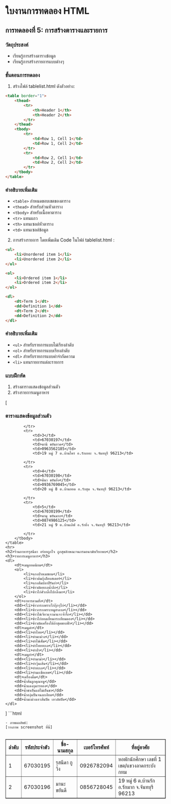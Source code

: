# ใบงานการทดลอง HTML

## การทดลองที่ 5: การสร้างตารางและรายการ
### วัตถุประสงค์
- เรียนรู้การสร้างตารางข้อมูล
- เรียนรู้การสร้างรายการแบบต่างๆ

### ขั้นตอนการทดลอง
1. สร้างไฟล์ tablelist.html ดังตัวอย่าง:
```html
<table border="1">
    <thead>
        <tr>
            <th>Header 1</th>
            <th>Header 2</th>
        </tr>
    </thead>
    <tbody>
        <tr>
            <td>Row 1, Cell 1</td>
            <td>Row 1, Cell 2</td>
        </tr>
        <tr>
            <td>Row 2, Cell 1</td>
            <td>Row 2, Cell 2</td>
        </tr>
    </tbody>
</table>
```

### คำอธิบายเพิ่มเติม
- `<table>` กำหนดขอบเขตของตาราง
- `<thead>` สำหรับส่วนหัวตาราง
- `<tbody>` สำหรับเนื้อหาตาราง
- `<tr>` แทนแถว
- `<th>` แทนเซลล์หัวตาราง
- `<td>` แทนเซลล์ข้อมูล

2. การสร้างรายการ โดยเพิ่มเติม Code ในไฟล์ tablelist.html :
```html
<ul>
    <li>Unordered item 1</li>
    <li>Unordered item 2</li>
</ul>

<ol>
    <li>Ordered item 1</li>
    <li>Ordered item 2</li>
</ol>

<dl>
    <dt>Term 1</dt>
    <dd>Definition 1</dd>
    <dt>Term 2</dt>
    <dd>Definition 2</dd>
</dl>
```

### คำอธิบายเพิ่มเติม
- `<ul>` สำหรับรายการแบบไม่เรียงลำดับ
- `<ol>` สำหรับรายการแบบเรียงลำดับ
- `<dl>` สำหรับรายการแบบคำจำกัดความ
- `<li>` แทนรายการแต่ละรายการ

### แบบฝึกหัด
1. สร้างตารางแสดงข้อมูลส่วนตัว
2. สร้างรายการเมนูอาหาร

[<!DOCTYPE html>
<head>
    <title>การสร้างตารางและรายการ</title>
</head>
<body>
    <h3>ตารางแสดงข้อมูลส่วนตัว</h3>
    <table border="1">
        <thead>
            <tr>
                <th>ลำดับ</th>
                <th>รหัสประจำตัว</th>
                <th>ชื่อ-นามสกุล</th>
                <th>เบอร์โทรศัพท์</th>
                <th>ที่อยู่อาศัย</th>
            </tr>
        </thead>
        <tbody>
            <tr>
                <td>1</td>
                <td>67030195</td>
                <td>รุสนีดา กูวิง</td>
                <td>0926782094</td>
                <td>หอพักนักศึกษา เลขที่ 1 เขต/แขวงลาดกระบัง กทม</td>
            </tr>
            <tr>
                <td>2</td>
                <td>67030196</td>
                <td>มานะ ขยันดี</td>
                <td>0856728045</td>
                <td>19 หมู่ 6 ต.บ้านรัก อ.รักมาก จ.จันทบุรี 96213</td>

            </tr>
            <tr>
                <td>3</td>
                <td>67030197</td>
                <td>มานี ขยันยวด</td>
                <td>0963562185</td>
                <td>19 หมู่ 7 ต.บ้านใคร อ.รักเยอะ จ.จันทบุรี 96213</td>

            </tr>
            <tr>
                <td>4</td>
                <td>67030198</td>
                <td>มีนา ขยันยิ่ง</td>
                <td>0936769045</td>
                <td>20 หมู่ 8 ต.บ้านยอด อ.รักสุด จ.จันทบุรี 96213</td>

            </tr>
            <tr>
                <td>5</td>
                <td>67030199</td>
                <td>มามุ ขยันมาก</td>
                <td>0874986125</td>
                <td>21 หมู่ 9 ต.บ้านเลิฟ อ.รักยิ่ง จ.จันทบุรี 96213</td>

            </tr>
        </tbody>
    </table>
    <hr>
    <h2>ร้านอาหารรุสนีดา อร่อยถูกใจ ถูกสุขลักษณะจนกรมอนามัยเรียกพบ</h2>
    <h3>รายการเมนูอาหาร</h3>
    <dl>
        <dt>เมนูยอดนิยม</dt>
        <ol>
            <li>แกงป่าอเมซอน</li>
            <li>ข้าวต้มกุ้งล็อบสเตอร์</li>
            <li>แกงส้มปลาปิรันย่า</li>
            <li>ข้าวผัดทะเลน้ำลึก</li>
            <li>ข้าวไก่คั่วกลิ้งไปกลิ้งมา</li>
        </ol>
        <dt>อาหารตามสั่ง</dt>
        <dd><li>ข้าวกระเพราะไก่กุ๊กๆไก่</li></dd>
        <dd><li>ข้าวกระเพราะหมูฮาลาล</li></dd>
        <dd><li>ข้าวไข่เจียวแจวมาแจวจ้ำจึ้ก</li></dd>
        <dd><li>ข้าวไก่ยอดเยี่ยมกระเทียมดอง</li></dd>
        <dd><li>ข้าวผัดเครื่องใต้ล้าสุดขอบฟ้า</li></dd>
        <dt>เมนูตำ</dt>
        <dd><li>ตำไทย</li></dd>
        <dd><li>ตำมะม่วง</li></dd>
        <dd><li>ตำไข่เค็ม</li></dd>
        <dd><li>ตำไทยทะเล</li></dd>
        <dd><li>ตำป่า</li></dd>
        <dt>เมนูยำ</dt>
        <dd><li>ยำมาม่า</li></dd>
        <dd><li>ยำวุ้นเส้น</li></dd>
        <dd><li>ยำทะเล</li></dd>
        <dd><li>ยำมะเขือเทศ</li></dd>
        <dt>เครื่องดื่ม</dt>
        <dd>น้ำส้มลูกคุณหนู</dd>
        <dd>น้ำแดงกุมารทอง</dd>
        <dd>น้ำชาเย็นแต่ไม่เย็นชา</dd>
        <dd>น้ำองุ่นปั่นจนละเอียด</dd>
        <dd>น้ำมะม่วงเอวลั่นปัด เอวลัดปัด</dd>
    </dl>    
</body>
</html>
]
```html

```
- ภาพผลลัพธ์:
[วางภาพ screenshot ที่นี่]

